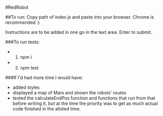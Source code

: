 #RedRobot

##To run:
Copy path of index.js and paste into your browser. Chrome is recommended :) 

Instructions are to be added in one go in the text area. Enter to submit.

###To run tests:
- 1) npm i 
- 2) npm test

###If I'd had more time I would have:
- added styles
- displayed a map of Mars and shown the robots' routes
- tested the calculateEndPos function and functions that run from that before writing it, but at the time the priority was to get as much actual code finished in the alloted time.

